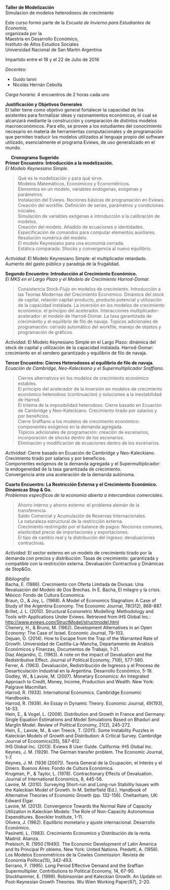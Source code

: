 
**Taller de Modelización**  
Simulacion de modelos heterodoxos de crecimiento

Este curso formó parte de la 
*Escuela de Invierno para Estudiantes de Economía*,  
organizada por la  
Maestría en Desarrollo Económico,  
Instituto de Altos Estudios Sociales  
Universidad Nacional de San Martín  Argentina


Impartido entre el 18 y el 22 de Julio de 2016  
  
_Docentes:_
  - Guido Ianni
  - Nicolás Hernán Cebolla

_Carga horaria_: 4 encuentros de 2 horas cada uno




**Justificación y Objetivos Generales**  
El taller tiene como objetivo general fortalecer la capacidad de los asistentes para formalizar ideas y razonamientos económicos, el cual se alcanzará mediante la construcción y comparación de distintos modelos macroeconómicos. 
Para ello, se provee a los estudiantes del conocimiento necesario en materia de herramientas computacionales y de programación que permiten traducir los modelos utilizados al lenguaje propio del software utilizado, esencialmente el programa Eviews, de uso generalizado en el mundo.


 
**Cronograma Sugerido**  
**Primer Encuentro: Introducción a la modelización.**  
*El Modelo Keynesiano Simple.*  
> Qué es la modelización y para qué sirve.  
> Modelos Matemáticos, Económicos y Econométricos.  
> Elementos en un modelo, variables endógenas, exógenas y parámetros.  
> Instalación del Eviews. Nociones básicas de programación en Eviews.  
> Creación del workfile. Definición de series, parámetros y condiciones iniciales.  
> Simulación de variables exógenas e introducción a la calibración de modelos.  
> Creación del modelo. Añadido de ecuaciones e identidades.  
> Especificación de comandos para computar elementos auxiliares.  
> Resolución numérica del modelo.  
> El modelo Keynesiano para una economía cerrada.  
> Estática comparada: Shocks y convergencia al nuevo equilibrio.

*Actividad:* El Modelo Keynesiano Simple: el multiplicador retardado. Aumento del gasto público y paradoja de la frugalidad.  

**Segundo Encuentro: Introducción al Crecimiento Económico.**   
*El MKS en el Largo Plazo y el Modelo de Crecimiento Harrod-Domar.*
> Consistencia Stock-Flujo en modelos de crecimiento.
> Introducción a las Teorías Modernas del Crecimiento Económico. Dinámica del stock de capital, relación capital-producto, producto potencial y utilización de la capacidad instalada.
> La inversión en los modelos de crecimiento económico: el principio del acelerador. Interacciones multiplicador-acelerador: el modelo de Harrod-Domar.
> La tasa garantizada de crecimiento y el equilibrio de filo de navaja.
> Topicos adicionales de programación: cerrado automático del workfile, manejo de objetos y programación de gráficos.  

*Actividad*: El Modelo Keynesiano Simple en el Largo Plazo: dinámica del stock de capital y utilización de la capacidad instalada.
  Harrod-Domar: crecimiento en el sendero garantizado y equilibrio de filo de navaja. 


**Tercer Encuentro: Cierres Heterodoxos al equilibrio de filo de navaja**.  
*Ecuación de Cambridge, Neo-Kaleckiano y el Supermultiplicador Sraffiano.*  
> Cierres alternativos en los modelos de crecimiento económico estables.  
> El principio del acelerador de la inversión en modelos de crecimiento económico heterodoxo (continuación) y soluciones a la inestabilidad de Harrod.  
> El trilema de la imposibilidad heterodoxo. Cierre basado en Ecuación de Cambridge y Neo-Kaleckiano. Crecimiento tirado por salarios y por beneficios.  
> Cierre Sraffiano a los modelos de crecimiento económico: componentes exógenos en la demanda agregada.  
> Tópicos adicionales de programación: creación de escenarios, incorporación de shocks dentro de los escenarios.  
> Eliminación y modificación de ecuaciones dentro de los escenarios.  

*Actividad*: Cierre basado en Ecuación de Cambridge y Neo-Kaleckiano.  
Crecimiento tirado por salarios y por beneficios.  
Componentes exógenos de la demanda agregada y el Supermultiplicador: la endogeneidad de la tasa garantizada de crecimiento.  
Convergencia ante una aceleración de la demanda autónoma.  


**Cuarto Encuentro: La Restricción Externa y el Crecimiento Económico. Dinámicas Stop & Go.**  
*Problemas específicos de la economía abierta a intercambios comerciales*.    
> Ahorro interno y ahorro externo: el problema alemán de la transferencia.  
> Saldo Comercial y Acumulación de Reservas Internacionales.  
> La naturaleza estructural de la restricción externa.  
> Crecimiento restringido por el balance de pagos: Nociones comunes, elasticidad precio de importaciones y exportaciones.  
> El tipo de cambio real y la distribución del ingreso: devaluaciones contractivas.

*Actividad*: El sector externo en un modelo de crecimiento tirado por la demanda con precios y distribución: Tasas de crecimiento: garantizada y compatible con la restricción externa. Devaluación Contractiva y Dinámicas de Stop&Go.  

*Bibliografía*  
Bacha, E. (1986). Crecimiento con Oferta Limitada de Divisas: Una Revaluación del Modelo de Dos Brechas. In E. Bacha, El milagro y la crisis. México: Fondo de Cultura Economica.  
Braun, O., & Joy, L. (1968). A Model of Economics Stagnation: A Case of Study of the Argentina Economy. The Economic Journal, 78(312), 868-887.  
Brillet, J. L. (2010). Structural Econonetric Modelling: Methodology and Tools with Applications Under Eviews. Retrieved from IHS Global Inc.: http://www.eviews.com/StructModel/structmodel.html  
Chenery, H., & Bruno, M. (1962). Development Alternatives in an Open Economy: The Case of Israel. Economic Journal, 79-103.  
Dejuan, Ó. (2014). How to Escape from the Trap of the Warranted Rate of Growth. Universidad de Castilla-La-Mancha, Departamento de Análisis Económicos y Finanzas, Documentos de Trabajo, 1-21.  
Diaz Alejandro, C. (1963). A note on the impact of Devaluation and the Redistributive Effect. Journal of Political Economy, 71(6), 577-580.  
Ferrer, A. (1963). Devaluación, Redistribución de Ingresos y el Proceso de Desarticulación Industrial en la Argentina. Desarrollo Económico, 5-18.  
Godley, W., & Lavoie, M. (2007). Monetary Economics: An Integrated Approach to Credit, Money, Income, Production and Wealth. New York: Palgrave Macmillan.  
Harrod, R. (1933). International Economics. Cambridge Economic Handbooks.  
Harrod, R. (1939). An Essay in Dynamic Theory. Economic Journal, 49(193), 14-33.  
Hein, E., & Vogel, L. (2009). Distribution and Growth in France and Germany: Single Equation Estimations and Model Simulations Based on Bhaduri and Marglin Model. Review of Political Economy, 21(2), 245-272.  
Hein, E., Lavoie, M., & van Treeck, T. (2011). Some Instability Puzzles in Kaleckian Models of Growth and Distribution: A Critical Survey. Cambridge Journal of Economics(35), 587-612.  
IHS Global Inc. (2013). Eviews 8 User Guide. California: IHS Global Inc.  
Keynes, J. M. (1929). The German transfer problem. The Economic Journal, 1-7.  
Keynes, J. M. (1936 [2007]). Teoría General de la Ocupación, el Interés y el Dinero. Buenos Aires: Fondo de Cultura Económica.  
Krugman, P., & Taylor, L. (1978). Contractionary Effects of Devaluation. Journal of International Economics, 8, 445-56.  
Lavoie, M. (2010). Surveying Short-run and Long-run Stability Issues with the Kaleckian Model of Growth. In M. Setterfield (Ed.), Handbook of Alternative Theories of Economic Growth (pp. 132-156). Cheltanham, UK: Edward Elgar.  
Lavoie, M. (2013). Convergence Towards the Normal Rate of Capacity Utilization in Kaleckian Models: The Role of Non-Capacity Autonomous Expenditures. Boeckler Institute, 1-11.  
Olivera, J. (1962). Equilibrio monetario y ajuste internacional. Desarrollo Económico.  
Pasinetti, L. (1983). Crecimiento Economico y Distribución de la renta. Madrid: Alianza.  
Prebisch, R. (1950 [1949]). The Economic Development of Latin America and Its Principal Pr oblems. New York: United Nations.
Predetti, A. (1956). Los Modelos Econométricos de la Cowles Commission. Revista de Economía Política(15), 342-453.  
Serrano, F. (1995). Long Period Effective Demand and the Sraffian Supermultiplier. Contributions to Political Economy, 14, 67-90.  
Stockhammer, E. (1999). Robinsonian and Kaleckian Growth. An Update on Post-Keynesian Growth Theories. Wu Wien Working Paper(67), 2-20.  
